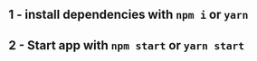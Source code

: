 ## 1 - install dependencies with `npm i` or `yarn`

## 2 - Start app with `npm start` or `yarn start`
